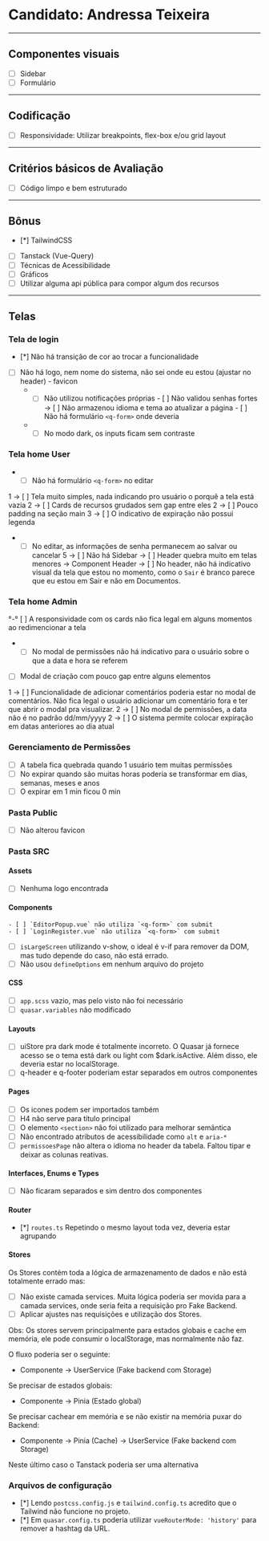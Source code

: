 # Candidato: Andressa Teixeira

---

## Componentes visuais

- [ ] Sidebar
- [ ] Formulário

---

## Codificação

- [ ] Responsividade: Utilizar breakpoints, flex-box e/ou grid layout

---

## Critérios básicos de Avaliação

- [ ] Código limpo e bem estruturado

---

## Bônus

- [*] TailwindCSS
- [ ] Tanstack (Vue-Query)
- [ ] Técnicas de Acessibilidade
- [ ] Gráficos
- [ ] Utilizar alguma api pública para compor algum dos recursos

---

## Telas

### Tela de login

- [*] Não há transição de cor ao trocar a funcionalidade
- [ ] Não há logo, nem nome do sistema, não sei onde eu estou (ajustar no header) - favicon
  - - [ ] Não utilizou notificações próprias - [ ] Não validou senhas fortes
          -> [ ] Não armazenou idioma e tema ao atualizar a página - [ ] Não há formulário `<q-form>` onde deveria
  - - [ ] No modo dark, os inputs ficam sem contraste

### Tela home User

- - [ ] Não há formulário `<q-form>` no editar

1 -> [ ] Tela muito simples, nada indicando pro usuário o porquê a tela está vazia
2 -> [ ] Cards de recursos grudados sem gap entre eles
2 -> [ ] Pouco padding na seção main
3 -> [ ] O indicativo de expiração não possui legenda

- - [ ] No editar, as informações de senha permanecem ao salvar ou cancelar
        5 -> [ ] Não há Sidebar
        -> [ ] Header quebra muito em telas menores
        -> Component Header
        -> [ ] No header, não há indicativo visual da tela que estou no momento, como o `Sair` é branco parece que eu estou em Sair e não em Documentos.

### Tela home Admin

°-° [ ] A responsividade com os cards não fica legal em alguns momentos ao redimencionar a tela

- - [ ] No modal de permissões não há indicativo para o usuário sobre o que a data e hora se referem

- [ ] Modal de criação com pouco gap entre alguns elementos

1 -> [ ] Funcionalidade de adicionar comentários poderia estar no modal de comentários. Não fica legal o usuário adicionar um comentário fora e ter que abrir o modal pra visualizar.
2 -> [ ] No modal de permissões, a data não é no padrão dd/mm/yyyy
2 -> [ ] O sistema permite colocar expiração em datas anteriores ao dia atual

### Gerenciamento de Permissões

- [ ] A tabela fica quebrada quando 1 usuário tem muitas permissões
- [ ] No expirar quando são muitas horas poderia se transformar em dias, semanas, meses e anos
- [ ] O expirar em 1 min ficou 0 min

### Pasta Public

- [ ] Não alterou favicon

### Pasta SRC

#### Assets

- [ ] Nenhuma logo encontrada

#### Components

    - [ ] `EditorPopup.vue` não utiliza `<q-form>` com submit
    - [ ] `LoginRegister.vue` não utiliza `<q-form>` com submit

- [ ] `isLargeScreen` utilizando v-show, o ideal é v-if para remover da DOM, mas tudo depende do caso, não está errado.
- [ ] Não usou `defineOptions` em nenhum arquivo do projeto

#### CSS

- [ ] `app.scss` vazio, mas pelo visto não foi necessário
- [ ] `quasar.variables` não modificado

#### Layouts

- [ ] uiStore pra dark mode é totalmente incorreto. O Quasar já fornece acesso se o tema está dark ou light com $dark.isActive. Além disso, ele deveria estar no localStorage.
- [ ] q-header e q-footer poderiam estar separados em outros componentes

#### Pages

- [ ] Os icones podem ser importados também
- [ ] H4 não serve para título principal
- [ ] O elemento `<section>` não foi utilizado para melhorar semântica
- [ ] Não encontrado atributos de acessibilidade como `alt` e `aria-*`
- [ ] `permissoesPage` não altera o idioma no header da tabela. Faltou tipar e deixar as colunas reativas.

#### Interfaces, Enums e Types

- [ ] Não ficaram separados e sim dentro dos componentes

#### Router

- [*] `routes.ts` Repetindo o mesmo layout toda vez, deveria estar agrupando

#### Stores

Os Stores contém toda a lógica de armazenamento de dados e não está totalmente errado mas:

- [ ] Não existe camada services. Muita lógica poderia ser movida para a camada services, onde seria feita a requisição pro Fake Backend.
- [ ] Aplicar ajustes nas requisições e utilização dos Stores.

Obs: Os stores servem principalmente para estados globais e cache em memória, ele pode consumir o localStorage, mas normalmente não faz.

O fluxo poderia ser o seguinte:

- Componente -> UserService (Fake backend com Storage)

Se precisar de estados globais:

- Componente -> Pinia (Estado global)

Se precisar cachear em memória e se não existir na memória puxar do Backend:

- Componente -> Pinia (Cache) -> UserService (Fake backend com Storage)

Neste último caso o Tanstack poderia ser uma alternativa

### Arquivos de configuração

- [*] Lendo `postcss.config.js` e `tailwind.config.ts` acredito que o Tailwind não funcione no projeto.
- [*] Em `quasar.config.ts` poderia utilizar `vueRouterMode: 'history'` para remover a hashtag da URL.
